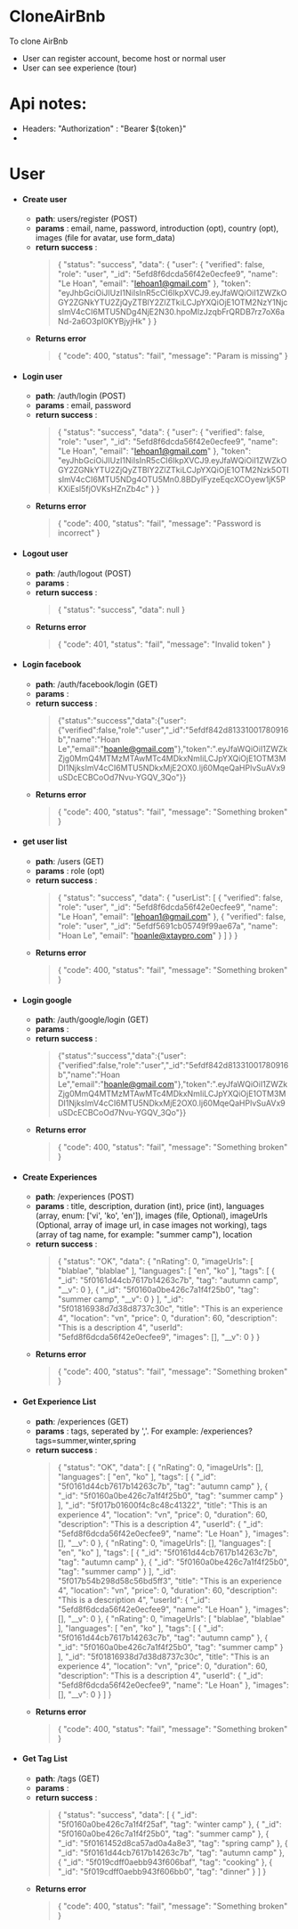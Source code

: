 # CloneAirBnb

To clone AirBnb
  - User can register account, become host or normal user
  - User can see experience (tour)

# Api notes:
  - Headers: "Authorization" : "Bearer ${token}"
  - 
# User
- #### Create user
  - **path**: users/register (POST)
  - **params** : email, name, password, introduction (opt), country (opt), images (file for avatar, use form_data)
  - **return success** : 
    >  { "status": "success", "data": { "user": { "verified": false, "role": "user", "_id": "5efd8f6dcda56f42e0ecfee9", "name": "Le Hoan", "email": "lehoan1@gmail.com" }, "token": "eyJhbGciOiJIUzI1NiIsInR5cCI6IkpXVCJ9.eyJfaWQiOiI1ZWZkOGY2ZGNkYTU2ZjQyZTBlY2ZlZTkiLCJpYXQiOjE1OTM2NzY1NjcsImV4cCI6MTU5NDg4NjE2N30.hpoMlzJzqbFrQRDB7rz7oX6aNd-2a6O3pI0KYBjyjHk" } }
  - **Returns error**
    > { "code": 400, "status": "fail", "message": "Param is missing" }  
- #### Login user
  - **path**: /auth/login (POST) 
  - **params** : email, password
  - **return success** : 
    >  { "status": "success", "data": { "user": { "verified": false, "role": "user", "_id": "5efd8f6dcda56f42e0ecfee9", "name": "Le Hoan", "email": "lehoan1@gmail.com" }, "token": "eyJhbGciOiJIUzI1NiIsInR5cCI6IkpXVCJ9.eyJfaWQiOiI1ZWZkOGY2ZGNkYTU2ZjQyZTBlY2ZlZTkiLCJpYXQiOjE1OTM2Nzk5OTIsImV4cCI6MTU5NDg4OTU5Mn0.8BDylFyzeEqcXCOyew1jK5PKXiEsl5fjOVKsHZnZb4c" } }
  - **Returns error**
    > { "code": 400, "status": "fail", "message": "Password is incorrect" }  
- #### Logout user
  - **path**: /auth/logout (POST)
  - **params** : 
  - **return success** : 
    >  { "status": "success", "data": null }
  - **Returns error**
    > { "code": 401, "status": "fail", "message": "Invalid token" } 
- #### Login facebook
  - **path**: /auth/facebook/login (GET)
  - **params** : 
  - **return success** : 
    >  {"status":"success","data":{"user":{"verified":false,"role":"user","_id":"5efdf842d81331001780916b","name":"Hoan Le","email":"hoanle@gmail.com"},"token":".eyJfaWQiOiI1ZWZkZjg0MmQ4MTMzMTAwMTc4MDkxNmIiLCJpYXQiOjE1OTM3MDI1NjksImV4cCI6MTU5NDkxMjE2OX0.lj60MqeQaHPlvSuAVx9uSDcECBCoOd7Nvu-YGQV_3Qo"}}
  - **Returns error**
    > { "code": 400, "status": "fail", "message": "Something broken" } 
- #### get user list
  - **path**: /users (GET)
  - **params** : role (opt)
  - **return success** : 
    >  { "status": "success", "data": { "userList": [ { "verified": false, "role": "user", "_id": "5efd8f6dcda56f42e0ecfee9", "name": "Le Hoan", "email": "lehoan1@gmail.com" }, { "verified": false, "role": "user", "_id": "5efdf5691cb05749f99ae67a", "name": "Hoan Le", "email": "hoanle@xtaypro.com" } ] } }
  - **Returns error**
    > { "code": 400, "status": "fail", "message": "Something broken" } 
- #### Login google
  - **path**: /auth/google/login (GET)
  - **params** : 
  - **return success** : 
    >  {"status":"success","data":{"user":{"verified":false,"role":"user","_id":"5efdf842d81331001780916b","name":"Hoan Le","email":"hoanle@gmail.com"},"token":".eyJfaWQiOiI1ZWZkZjg0MmQ4MTMzMTAwMTc4MDkxNmIiLCJpYXQiOjE1OTM3MDI1NjksImV4cCI6MTU5NDkxMjE2OX0.lj60MqeQaHPlvSuAVx9uSDcECBCoOd7Nvu-YGQV_3Qo"}}
  - **Returns error**
    > { "code": 400, "status": "fail", "message": "Something broken" } 
- #### Create Experiences
  - **path**: /experiences (POST)
  - **params** : title, description, duration (int), price (int), languages (array, enum: ['vi', 'ko', 'en']), images (file, Optional), imageUrls (Optional, array of image url, in case images not working), tags (array of tag name, for example: "summer camp"), location
  - **return success** : 
    >  { "status": "OK", "data": { "nRating": 0, "imageUrls": [ "blablae", "blablae" ], "languages": [ "en", "ko" ], "tags": [ { "_id": "5f0161d44cb7617b14263c7b", "tag": "autumn camp", "__v": 0 }, { "_id": "5f0160a0be426c7a1f4f25b0", "tag": "summer camp", "__v": 0 } ], "_id": "5f01816938d7d38d8737c30c", "title": "This is an experience 4", "location": "vn", "price": 0, "duration": 60, "description": "This is a description 4", "userId": "5efd8f6dcda56f42e0ecfee9", "images": [], "__v": 0 } }
  - **Returns error**
    > { "code": 400, "status": "fail", "message": "Something broken" } 
- #### Get Experience List
  - **path**: /experiences (GET)
  - **params** : tags, seperated by ','. For example: /experiences?tags=summer,winter,spring
  - **return success** : 
    >  { "status": "OK", "data": [ { "nRating": 0, "imageUrls": [], "languages": [ "en", "ko" ], "tags": [ { "_id": "5f0161d44cb7617b14263c7b", "tag": "autumn camp" }, { "_id": "5f0160a0be426c7a1f4f25b0", "tag": "summer camp" } ], "_id": "5f017b01600f4c8c48c41322", "title": "This is an experience 4", "location": "vn", "price": 0, "duration": 60, "description": "This is a description 4", "userId": { "_id": "5efd8f6dcda56f42e0ecfee9", "name": "Le Hoan" }, "images": [], "__v": 0 }, { "nRating": 0, "imageUrls": [], "languages": [ "en", "ko" ], "tags": [ { "_id": "5f0161d44cb7617b14263c7b", "tag": "autumn camp" }, { "_id": "5f0160a0be426c7a1f4f25b0", "tag": "summer camp" } ], "_id": "5f017b54b298d58c56bd5ff3", "title": "This is an experience 4", "location": "vn", "price": 0, "duration": 60, "description": "This is a description 4", "userId": { "_id": "5efd8f6dcda56f42e0ecfee9", "name": "Le Hoan" }, "images": [], "__v": 0 }, { "nRating": 0, "imageUrls": [ "blablae", "blablae" ], "languages": [ "en", "ko" ], "tags": [ { "_id": "5f0161d44cb7617b14263c7b", "tag": "autumn camp" }, { "_id": "5f0160a0be426c7a1f4f25b0", "tag": "summer camp" } ], "_id": "5f01816938d7d38d8737c30c", "title": "This is an experience 4", "location": "vn", "price": 0, "duration": 60, "description": "This is a description 4", "userId": { "_id": "5efd8f6dcda56f42e0ecfee9", "name": "Le Hoan" }, "images": [], "__v": 0 } ] }
  - **Returns error**
    > { "code": 400, "status": "fail", "message": "Something broken" } 
- #### Get Tag List
  - **path**: /tags (GET)
  - **params** : 
  - **return success** : 
    >  { "status": "success", "data": [ { "_id": "5f0160a0be426c7a1f4f25af", "tag": "winter camp" }, { "_id": "5f0160a0be426c7a1f4f25b0", "tag": "summer camp" }, { "_id": "5f0161452d8ca57ad0a4a8e3", "tag": "spring camp" }, { "_id": "5f0161d44cb7617b14263c7b", "tag": "autumn camp" }, { "_id": "5f019cdff0aebb943f606baf", "tag": "cooking" }, { "_id": "5f019cdff0aebb943f606bb0", "tag": "dinner" } ] }
  - **Returns error**
    > { "code": 400, "status": "fail", "message": "Something broken" } 
